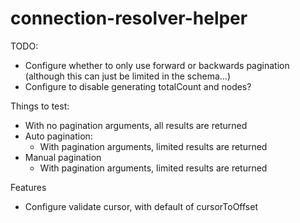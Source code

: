 # connection-resolver-helper

TODO:
- Configure whether to only use forward or backwards pagination (although this can just be limited in the schema...)
- Configure to disable generating totalCount and nodes?

Things to test:
- With no pagination arguments, all results are returned
- Auto pagination: 
  - With pagination arguments, limited results are returned
- Manual pagination
  - With pagination arguments, limited results are returned

Features
- Configure validate cursor, with default of cursorToOffset